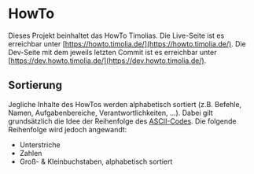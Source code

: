 # HowTo
Dieses Projekt beinhaltet das HowTo Timolias.
Die Live-Seite ist es erreichbar unter [https://howto.timolia.de/](https://howto.timolia.de/).
Die Dev-Seite mit dem jeweils letzten Commit ist es erreichbar unter [https://dev.howto.timolia.de/](https://dev.howto.timolia.de/).

## Sortierung
Jegliche Inhalte des HowTos werden alphabetisch sortiert (z.B. Befehle, Namen, Aufgabenbereiche, Verantwortlichkeiten, ...).
Dabei gilt grundsätzlich die Idee der Reihenfolge des [ASCII-Codes](http://www.asciitable.com/index/asciifull.gif). Die folgende Reihenfolge wird jedoch angewandt:
- Unterstriche
- Zahlen
- Groß- & Kleinbuchstaben, alphabetisch sortiert